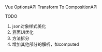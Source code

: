 Vue OptionsAPI Transform To CompositionAPI

TODO
1. json对象样式美化
2. 界面UI优化
3. 方法拆分
4. 增加其他部分的解析，如computed